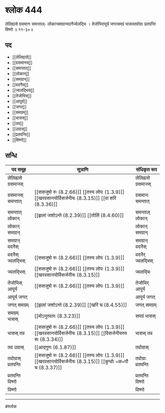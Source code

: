 # श्लोक 444

लेलिह्यसे ग्रसमानः समन्ताल्-
लोकान्समग्रान्वदनैर्ज्वलद्भिः ।
तेजोभिरापूर्य जगत्समग्रं
भासस्तवोग्राः प्रतपन्ति विष्णो ॥ ११-३०॥


## पद 

- [[लेलिह्यसे]]
- [[ग्रसमानस्]]
- [[समन्तात्]]
- [[लोकान्]]
- [[समग्रान्]]
- [[वदनैस्]]
- [[ज्वलद्भिस्]]
- [[तेजोभिस्]]
- [[आपूर्य]]
- [[जगत्]]
- [[समग्रम्]]
- [[भासस्]]
- [[तव]]
- [[उग्रास्]]
- [[प्रतपन्ति]]
- [[विष्णो]]

## सन्धि

| पद समूह | सूत्राणि | संधिकृत रूप |
| ----- | ----- | ----- |
| लेलिह्यसे ग्रसमानस् |  | लेलिह्यसे ग्रसमानस् |
| ग्रसमानस् समन्तात् |  [[ससजुषो रुः (8.2.66)]] [[तस्य लोपः (1.3.9)]] [[खरवसानयोर्विसर्जनीयः (8.3.15)]] [[वा शरि (8.3.36)]] | ग्रसमानः समन्तात् |
| समन्तात् लोकान् |  [[झलां जशोऽन्ते (8.2.39)]] [[तोर्लि (8.4.60)]] | समन्ताल् लोकान् |
| लोकान् समग्रान् |  | लोकान् समग्रान् |
| समग्रान् वदनैस् |  | समग्रान् वदनैस् |
| वदनैस् ज्वलद्भिस् |  [[ससजुषो रुः (8.2.66)]] [[तस्य लोपः (1.3.9)]] | वदनैर् ज्वलद्भिस् |
| ज्वलद्भिस् |  [[ससजुषो रुः (8.2.66)]] [[तस्य लोपः (1.3.9)]] [[खरवसानयोर्विसर्जनीयः (8.3.15)]] | ज्वलद्भिः |
| तेजोभिस् आपूर्य |  [[ससजुषो रुः (8.2.66)]] [[तस्य लोपः (1.3.9)]] | तेजोभिर् आपूर्य |
| आपूर्य जगत् |  | आपूर्य जगत् |
| जगत् समग्रम् |  [[झलां जशोऽन्ते (8.2.39)]] [[खरि च (8.4.55)]] | जगत् समग्रम् |
| समग्रम् भासस् |  [[मोऽनुस्वारः (8.3.23)]] | समग्रं भासस् |
| भासस् तव |  [[ससजुषो रुः (8.2.66)]] [[तस्य लोपः (1.3.9)]] [[खरवसानयोर्विसर्जनीयः (8.3.15)]] [[विसर्जनीयस्य सः (8.3.34)]] | भासस् तव |
| तव उग्रास् |  [[आद्गुणः (6.1.87)]] | तवोग्रास् |
| तवोग्रास् प्रतपन्ति |  [[ससजुषो रुः (8.2.66)]] [[तस्य लोपः (1.3.9)]] [[खरवसानयोर्विसर्जनीयः (8.3.15)]] [[कुप्वोः ≍क≍पौ च (8.3.37)]] | तवोग्राः प्रतपन्ति |
| प्रतपन्ति विष्णो |  | प्रतपन्ति विष्णो |
| विष्णो |  | विष्णो |


---

#श्लोक